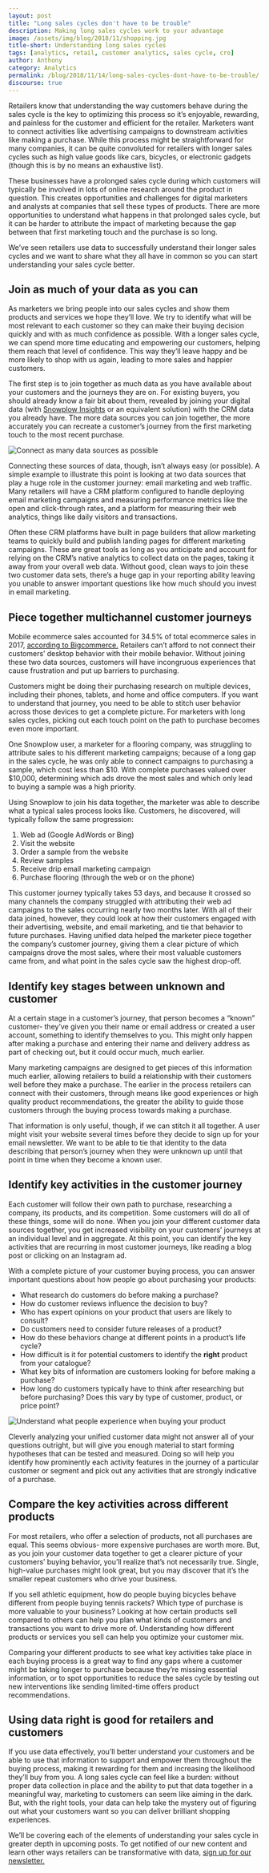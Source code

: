 ```yaml
---
layout: post
title: "Long sales cycles don't have to be trouble"
description: Making long sales cycles work to your advantage
image: /assets/img/blog/2018/11/shopping.jpg
title-short: Understanding long sales cycles
tags: [analytics, retail, customer analytics, sales cycle, cro]
author: Anthony
category: Analytics
permalink: /blog/2018/11/14/long-sales-cycles-dont-have-to-be-trouble/
discourse: true
---
```


Retailers know that understanding the way customers behave during the sales cycle is the key to optimizing this process so it’s enjoyable, rewarding, and painless for the customer and efficient for the retailer. Marketers want to connect activities like advertising campaigns to downstream activities like making a purchase. While this process might be straightforward for many companies, it can be quite convoluted for retailers with longer sales cycles such as high value goods like cars, bicycles, or electronic gadgets (though this is by no means an exhaustive list).

These businesses have a prolonged sales cycle during which customers will typically be involved in lots of online research around the product in question. This creates opportunities and challenges for digital marketers and analysts at companies that sell these types of products. There are more opportunities to understand what happens in that prolonged sales cycle, but it can be harder to attribute the impact of marketing because the gap between that first marketing touch and the purchase is so long.

We’ve seen retailers use data to successfully understand their longer sales cycles and we want to share what they all have in common so you can start understanding your sales cycle better.

<h2 id="join data sources">Join as much of your data as you can</h2>

As marketers we bring people into our sales cycles and show them products and services we hope they’ll love. We try to identify what will be most relevant to each customer so they can make their buying decision quickly and with as much confidence as possible. With a longer sales cycle, we can spend more time educating and empowering our customers, helping them reach that level of confidence. This way they’ll leave happy and be more likely to shop with us again, leading to more sales and happier customers.

The first step is to join together as much data as you have available about your customers and the journeys they are on. For existing buyers, you should already know a fair bit about them, revealed by joining your digital  data (with [Snowplow Insights][sp-insights] or an equivalent solution) with the CRM data you already have. The more data sources you can join together, the more accurately you can recreate a customer’s journey from the first marketing touch to the most recent purchase.

![Connect as many data sources as possible][cross-channel]

Connecting these sources of data, though, isn’t always easy (or possible). A simple example to illustrate this point is looking at two data sources that play a huge role in the customer journey: email marketing and web traffic. Many retailers will have a CRM platform configured to handle deploying email marketing campaigns and measuring performance metrics like the open and click-through rates, and a platform for measuring their web analytics, things like daily visitors and transactions.

Often these CRM platforms have built in page builders that allow marketing teams to quickly build and publish landing pages for different marketing campaigns. These are great tools as long as you anticipate and account for relying on the CRM’s native analytics to collect data on the pages, taking it away from your overall web data. Without good, clean ways to join these two customer data sets, there’s a huge gap in your reporting ability leaving you unable to answer important questions like how much should you invest in email marketing.

<h2 id="identity stitching">Piece together multichannel customer journeys</h2>

Mobile ecommerce sales accounted for 34.5% of total ecommerce sales in 2017, [according to Bigcommerce.][bigcommerce] Retailers can’t afford to not connect their customers’ desktop behavior with their mobile behavior. Without joining these two data sources, customers will have incongruous experiences that cause frustration and put up barriers to purchasing.

Customers might be doing their purchasing research on multiple devices, including their phones, tablets, and home and office computers. If you want to understand that journey, you need to be able to stitch user behavior across those devices to get a complete picture. For marketers with long sales cycles, picking out each touch point on the path to purchase becomes even more important.

One Snowplow user, a marketer for a flooring company, was struggling to attribute sales to his different marketing campaigns; because of a long gap in the sales cycle, he was only able to connect campaigns to purchasing a sample, which cost less than $10. With complete purchases valued over $10,000, determining which ads drove the most sales and which only lead to buying a sample was a high priority.

Using Snowplow to join his data together, the marketer was able to describe what a typical sales process looks like. Customers, he discovered, will typically follow the same progression:


1. Web ad (Google AdWords or Bing)
2. Visit the website
3. Order a sample from the website
4. Review samples
5. Receive drip email marketing campaign
6. Purchase flooring (through the web or on the phone)

This customer journey typically takes 53 days, and because it crossed so many channels the company struggled with attributing their web ad campaigns to the sales occurring nearly two months later.  With all of their data joined, however, they could look at how their customers engaged with their advertising, website, and email marketing, and tie that behavior to future purchases. Having unified data helped the marketer piece together the company’s customer journey, giving them a clear picture of which campaigns drove the most sales, where their most valuable customers came from, and what point in the sales cycle saw the highest drop-off.

<h2 id="customer journey">Identify key stages between unknown and customer</h2>

At a certain stage in a customer’s journey, that person becomes a “known” customer- they’ve given you their name or email address or created a user account, something to identify themselves to you. This might only happen after making a purchase and entering their name and delivery address as part of checking out, but it could occur much, much earlier.

Many marketing campaigns are designed to get pieces of this information much earlier, allowing retailers to build a relationship with their customers well before they make a purchase. The earlier in the process retailers can connect with their customers, through means like good experiences or high quality product recommendations, the greater the ability to guide those customers through the buying process towards making a purchase.

That information is only useful, though, if we can stitch it all together. A user might visit your website several times before they decide to sign up for your email newsletter. We want to be able to tie that identity to the data describing that person’s journey when they were unknown up until that point in time when they become a known user.

<h2 id="key customer activities">Identify key activities in the customer journey</h2>

Each customer will follow their own path to purchase, researching a company, its products, and its competition. Some customers will do all of these things, some will do none.  When you join your different customer data sources together, you get increased visibility on your customers’ journeys at an individual level and in aggregate. At this point, you can identify the key activities that are recurring in most customer journeys, like reading a blog post or clicking on an Instagram ad.

With a complete picture of your customer buying process, you can answer important questions about how people go about purchasing your products:

- What research do customers do before making a purchase?
- How do customer reviews influence the decision to buy?
- Who has expert opinions on your product that users are likely to consult?
- Do customers need to consider future releases of a product?
- How do these behaviors change at different points in a product’s life cycle?
- How difficult is it for potential customers to identify the **right** product from your catalogue?
- What key bits of information are customers looking for before making a purchase?
- How long do customers typically have to think after researching but before purchasing? Does this vary by type of customer, product, or price point?

![Understand what people experience when buying your product][shopping]

Cleverly analyzing your unified customer data might not answer all of your questions outright, but will give you enough material to start forming hypotheses that can be tested and measured. Doing so will help you identify how prominently each activity features in the journey of a particular customer or segment and pick out any activities that are strongly indicative of a purchase.

<h2 id="compare product purchasing behavior">Compare the key activities across different products</h2>

For most retailers, who offer a selection of products, not all purchases are equal. This seems obvious- more expensive purchases are worth more. But, as you join your customer data together to get a clearer picture of your customers’ buying behavior, you’ll realize that’s not necessarily true. Single, high-value purchases might look great, but you may discover that it’s the smaller repeat customers who drive your business.

If you sell athletic equipment, how do people buying bicycles behave different from people buying tennis rackets? Which type of purchase is more valuable to your business? Looking at how certain products sell compared to others can help you plan what kinds of customers and transactions you want to drive more of. Understanding how different products or services you sell can help you optimize your customer mix.

Comparing your different products to see what key activities take place in each buying process is a great way to find any gaps where a customer might be taking longer to purchase because they’re missing essential information, or to spot opportunities to reduce the sales cycle by testing out new interventions like sending limited-time offers product recommendations.

<h2 id="using data in retail">Using data right is good for retailers and customers</h2>

If you use data effectively, you’ll better understand your customers and be able to use that information to support and empower them throughout the buying process, making it rewarding for them and increasing the likelihood they’ll buy from you. A long sales cycle can feel like a burden: without proper data collection in place and the ability to put that data together in a meaningful way, marketing to customers can seem like aiming in the dark. But, with the right tools, your data can help take the mystery out of figuring out what your customers want so you can deliver brilliant shopping experiences.

We’ll be covering each of the elements of understanding your sales cycle in greater depth in upcoming posts. To get notified of our new content and learn other ways retailers can be transformative with data, [sign up for our newsletter.][newsletter]




[sp-insights]: https://snowplowanalytics.com/products/snowplow-insights/?utm_source=snp-blog&utm_medium=text-link&utm_campaign=getninjas-blogs&utm_content=snowplow-insights


[cross-channel]: /assets/img/blog/2018/11/cross-platform.jpg

[bigcommerce]: https://www.bigcommerce.com/blog/mobile-commerce/#why-does-mobile-commerce-matter

[shopping]: /assets/img/blog/2018/11/shopping.jpg

[newsletter]: https://go.snowplowanalytics.com/l/571483/2018-06-21/2yvms68?utm_source=snp-blog&utm_medium=text-link&utm_content=newsletter
